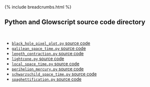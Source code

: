{% include breadcrumbs.html %}

## Python and Glowscript source code directory
<div class="header_line"><br/></div>

- [`black_hole_pixel_plot.py` source code](black_hole_pixel_plot.py)
- [`galilean_space_time.py` source code](galilean_space_time.py)
- [`length_contraction.py` source code](length_contraction.py)
- [`lightcone.py` source code](lightcone.py)
- [`local_space_time.py` source code](local_space_time.py)
- [`perihelion_mercury.py` source code](perihelion_mercury.py)
- [`schwarzschild_space_time.py` source code](schwarzschild_space_time.py)
- [`spaghettification.py` source code](spaghettification.py)


